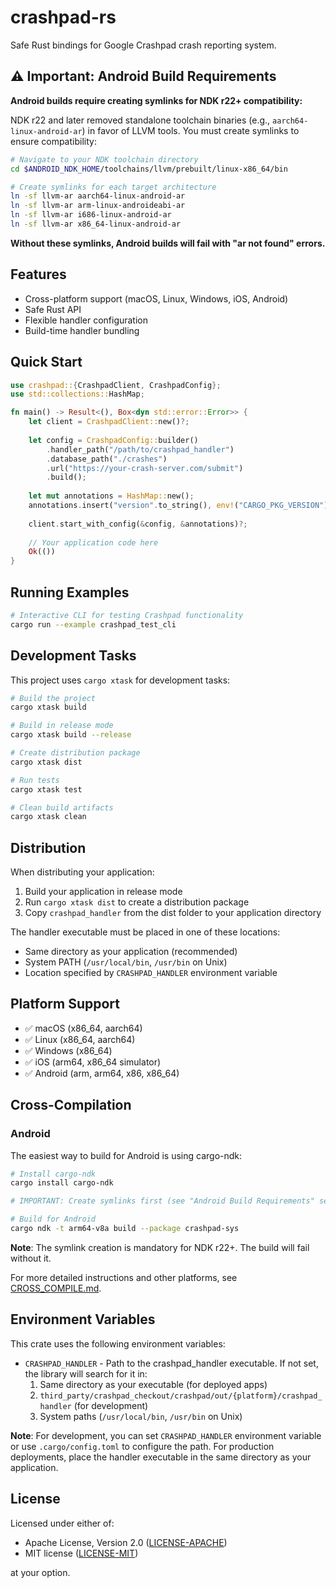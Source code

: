 # crashpad-rs

Safe Rust bindings for Google Crashpad crash reporting system.

## ⚠️ Important: Android Build Requirements

**Android builds require creating symlinks for NDK r22+ compatibility:**

NDK r22 and later removed standalone toolchain binaries (e.g., `aarch64-linux-android-ar`) in favor of LLVM tools. You must create symlinks to ensure compatibility:

```bash
# Navigate to your NDK toolchain directory
cd $ANDROID_NDK_HOME/toolchains/llvm/prebuilt/linux-x86_64/bin

# Create symlinks for each target architecture
ln -sf llvm-ar aarch64-linux-android-ar
ln -sf llvm-ar arm-linux-androideabi-ar
ln -sf llvm-ar i686-linux-android-ar
ln -sf llvm-ar x86_64-linux-android-ar
```

**Without these symlinks, Android builds will fail with "ar not found" errors.**

## Features

- Cross-platform support (macOS, Linux, Windows, iOS, Android)
- Safe Rust API
- Flexible handler configuration
- Build-time handler bundling

## Quick Start

```rust
use crashpad::{CrashpadClient, CrashpadConfig};
use std::collections::HashMap;

fn main() -> Result<(), Box<dyn std::error::Error>> {
    let client = CrashpadClient::new()?;
    
    let config = CrashpadConfig::builder()
        .handler_path("/path/to/crashpad_handler")
        .database_path("./crashes")
        .url("https://your-crash-server.com/submit")
        .build();
    
    let mut annotations = HashMap::new();
    annotations.insert("version".to_string(), env!("CARGO_PKG_VERSION").to_string());
    
    client.start_with_config(&config, &annotations)?;
    
    // Your application code here
    Ok(())
}
```

## Running Examples

```bash
# Interactive CLI for testing Crashpad functionality
cargo run --example crashpad_test_cli

```

## Development Tasks

This project uses `cargo xtask` for development tasks:

```bash
# Build the project
cargo xtask build

# Build in release mode
cargo xtask build --release

# Create distribution package
cargo xtask dist

# Run tests
cargo xtask test

# Clean build artifacts
cargo xtask clean
```

## Distribution

When distributing your application:

1. Build your application in release mode
2. Run `cargo xtask dist` to create a distribution package
3. Copy `crashpad_handler` from the dist folder to your application directory

The handler executable must be placed in one of these locations:
- Same directory as your application (recommended)
- System PATH (`/usr/local/bin`, `/usr/bin` on Unix)
- Location specified by `CRASHPAD_HANDLER` environment variable

## Platform Support

- ✅ macOS (x86_64, aarch64)
- ✅ Linux (x86_64, aarch64)
- ✅ Windows (x86_64)
- ✅ iOS (arm64, x86_64 simulator)
- ✅ Android (arm, arm64, x86, x86_64)

## Cross-Compilation

### Android

The easiest way to build for Android is using cargo-ndk:

```bash
# Install cargo-ndk
cargo install cargo-ndk

# IMPORTANT: Create symlinks first (see "Android Build Requirements" section above)

# Build for Android
cargo ndk -t arm64-v8a build --package crashpad-sys
```

**Note**: The symlink creation is mandatory for NDK r22+. The build will fail without it.

For more detailed instructions and other platforms, see [CROSS_COMPILE.md](CROSS_COMPILE.md).

## Environment Variables

This crate uses the following environment variables:

- `CRASHPAD_HANDLER` - Path to the crashpad_handler executable. If not set, the library will search for it in:
  1. Same directory as your executable (for deployed apps)
  2. `third_party/crashpad_checkout/crashpad/out/{platform}/crashpad_handler` (for development)
  3. System paths (`/usr/local/bin`, `/usr/bin` on Unix)

**Note**: For development, you can set `CRASHPAD_HANDLER` environment variable or use `.cargo/config.toml` to configure the path. For production deployments, place the handler executable in the same directory as your application.

## License

Licensed under either of:
- Apache License, Version 2.0 ([LICENSE-APACHE](LICENSE-APACHE))
- MIT license ([LICENSE-MIT](LICENSE-MIT))

at your option.